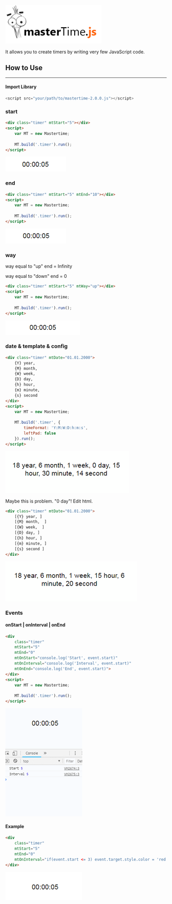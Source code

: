 [![mastertime](https://github.com/aykutkardas/mastertime/blob/master/mt-logo.jpg?raw=true)](https://github.com/aykutkardas/mastertime/)

It allows you to create timers by writing very few JavaScript code.

## How to Use
----
#### Import Library
````js
<script src="your/path/to/mastertime-2.0.0.js"></script>
````
### start
````html
<div class="timer" mtStart="5"></div>
<script>
    var MT = new Mastertime;

    MT.build('.timer').run();
</script>
````
![Example1](./images/example1.gif)

### end
````html
<div class="timer" mtStart="5" mtEnd="10"></div>
<script>
    var MT = new Mastertime;

    MT.build('.timer').run();
</script>
````
![Example2](./images/example2.gif)
### way
way equal to "up"   end = Infinity

way equal to "down" end = 0

````html
<div class="timer" mtStart="5" mtWay="up"></div>
<script>
    var MT = new Mastertime;

    MT.build('.timer').run();
</script>
````
![Example3](./images/example3.gif)

### date & template & config
````html
<div class="timer" mtDate="01.01.2000">
    {Y} year, 
    {M} month, 
    {W} week, 
    {D} day, 
    {h} hour, 
    {m} minute, 
    {s} second
</div>
<script>
    var MT = new Mastertime;

    MT.build('.timer', {
        timeFormat: 'Y:M:W:D:h:m:s',
        leftPad: false
    }).run();
</script>
````
![Example4](./images/example4.gif)

Maybe this is problem. "0 day"! Edit html.
````html
<div class="timer" mtDate="01.01.2000">
    [{Y} year, ]
    [{M} month,  ] 
    [{W} week,  ] 
    [{D} day, ]
    [{h} hour, ]
    [{m} minute, ]
    [{s} second ]
</div>
````
![Example5](./images/example5.gif)

### Events
#### onStart | onInterval | onEnd
````html
<div 
    class="timer" 
    mtStart="5" 
    mtEnd="0"
    mtOnStart="console.log('Start', event.start)"
    mtOnInterval="console.log('Interval', event.start)"
    mtOnEnd="console.log('End', event.start)">
</div>
<script>
    var MT = new Mastertime;

    MT.build('.timer').run();
</script>
````
![Example6](./images/example6.gif)

#### Example
````html
<div 
    class="timer" 
    mtStart="5" 
    mtEnd="0"
    mtOnInterval="if(event.start <= 3) event.target.style.color = 'red'">
</div>
````
![Example7](./images/example7.gif)